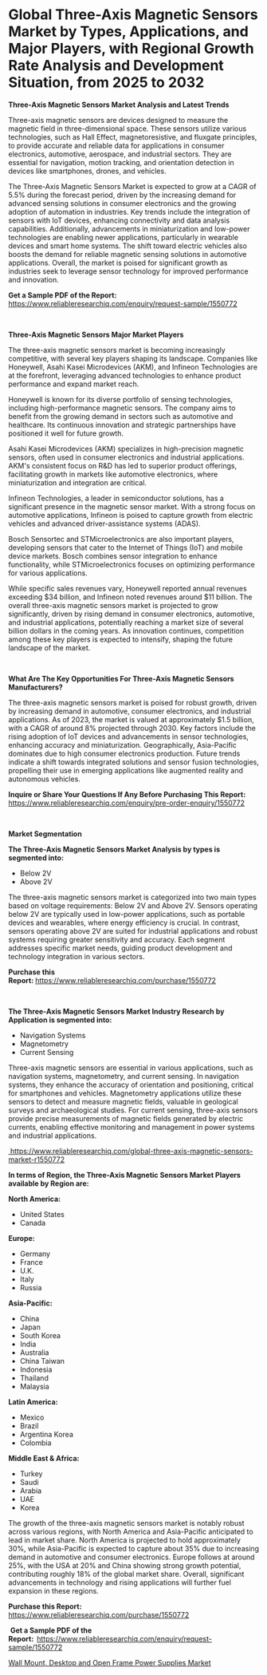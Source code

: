 <p><h1>Global Three-Axis Magnetic Sensors Market by Types, Applications, and Major Players, with Regional Growth Rate Analysis and Development Situation, from 2025 to 2032</h1></p><p><strong>Three-Axis Magnetic Sensors Market Analysis and Latest Trends</strong></p>
<p><p>Three-axis magnetic sensors are devices designed to measure the magnetic field in three-dimensional space. These sensors utilize various technologies, such as Hall Effect, magnetoresistive, and fluxgate principles, to provide accurate and reliable data for applications in consumer electronics, automotive, aerospace, and industrial sectors. They are essential for navigation, motion tracking, and orientation detection in devices like smartphones, drones, and vehicles.</p><p>The Three-Axis Magnetic Sensors Market is expected to grow at a CAGR of 5.5% during the forecast period, driven by the increasing demand for advanced sensing solutions in consumer electronics and the growing adoption of automation in industries. Key trends include the integration of sensors with IoT devices, enhancing connectivity and data analysis capabilities. Additionally, advancements in miniaturization and low-power technologies are enabling newer applications, particularly in wearable devices and smart home systems. The shift toward electric vehicles also boosts the demand for reliable magnetic sensing solutions in automotive applications. Overall, the market is poised for significant growth as industries seek to leverage sensor technology for improved performance and innovation.</p></p>
<p><strong>Get a Sample PDF of the Report:&nbsp;</strong> <a href="https://www.reliableresearchiq.com/enquiry/request-sample/1550772?utm_campaign=1834&utm_medium=2&utm_source=Github&utm_content=ia&utm_term=12022025&utm_id=three-axis-magnetic-sensors">https://www.reliableresearchiq.com/enquiry/request-sample/1550772</a></p>
<p>&nbsp;</p>
<p><strong>Three-Axis Magnetic Sensors Major Market Players</strong></p>
<p><p>The three-axis magnetic sensors market is becoming increasingly competitive, with several key players shaping its landscape. Companies like Honeywell, Asahi Kasei Microdevices (AKM), and Infineon Technologies are at the forefront, leveraging advanced technologies to enhance product performance and expand market reach.</p><p>Honeywell is known for its diverse portfolio of sensing technologies, including high-performance magnetic sensors. The company aims to benefit from the growing demand in sectors such as automotive and healthcare. Its continuous innovation and strategic partnerships have positioned it well for future growth.</p><p>Asahi Kasei Microdevices (AKM) specializes in high-precision magnetic sensors, often used in consumer electronics and industrial applications. AKM's consistent focus on R&D has led to superior product offerings, facilitating growth in markets like automotive electronics, where miniaturization and integration are critical.</p><p>Infineon Technologies, a leader in semiconductor solutions, has a significant presence in the magnetic sensor market. With a strong focus on automotive applications, Infineon is poised to capture growth from electric vehicles and advanced driver-assistance systems (ADAS).</p><p>Bosch Sensortec and STMicroelectronics are also important players, developing sensors that cater to the Internet of Things (IoT) and mobile device markets. Bosch combines sensor integration to enhance functionality, while STMicroelectronics focuses on optimizing performance for various applications. </p><p>While specific sales revenues vary, Honeywell reported annual revenues exceeding $34 billion, and Infineon noted revenues around $11 billion. The overall three-axis magnetic sensors market is projected to grow significantly, driven by rising demand in consumer electronics, automotive, and industrial applications, potentially reaching a market size of several billion dollars in the coming years. As innovation continues, competition among these key players is expected to intensify, shaping the future landscape of the market.</p></p>
<p>&nbsp;</p>
<p><strong>What Are The Key Opportunities For Three-Axis Magnetic Sensors Manufacturers?</strong></p>
<p><p>The three-axis magnetic sensors market is poised for robust growth, driven by increasing demand in automotive, consumer electronics, and industrial applications. As of 2023, the market is valued at approximately $1.5 billion, with a CAGR of around 8% projected through 2030. Key factors include the rising adoption of IoT devices and advancements in sensor technologies, enhancing accuracy and miniaturization. Geographically, Asia-Pacific dominates due to high consumer electronics production. Future trends indicate a shift towards integrated solutions and sensor fusion technologies, propelling their use in emerging applications like augmented reality and autonomous vehicles.</p></p>
<p><strong>Inquire or Share Your Questions If Any Before Purchasing This Report:</strong> <a href="https://www.reliableresearchiq.com/enquiry/pre-order-enquiry/1550772?utm_campaign=1834&utm_medium=2&utm_source=Github&utm_content=ia&utm_term=12022025&utm_id=three-axis-magnetic-sensors">https://www.reliableresearchiq.com/enquiry/pre-order-enquiry/1550772</a></p>
<p>&nbsp;</p>
<p><strong>Market Segmentation</strong></p>
<p><strong>The Three-Axis Magnetic Sensors Market Analysis by types is segmented into:</strong></p>
<p><ul><li>Below 2V</li><li>Above 2V</li></ul></p>
<p><p>The three-axis magnetic sensors market is categorized into two main types based on voltage requirements: Below 2V and Above 2V. Sensors operating below 2V are typically used in low-power applications, such as portable devices and wearables, where energy efficiency is crucial. In contrast, sensors operating above 2V are suited for industrial applications and robust systems requiring greater sensitivity and accuracy. Each segment addresses specific market needs, guiding product development and technology integration in various sectors.</p></p>
<p><strong>Purchase this Report:&nbsp;</strong><a href="https://www.reliableresearchiq.com/purchase/1550772?utm_campaign=1834&utm_medium=2&utm_source=Github&utm_content=ia&utm_term=12022025&utm_id=three-axis-magnetic-sensors">https://www.reliableresearchiq.com/purchase/1550772</a></p>
<p>&nbsp;</p>
<p><strong>The Three-Axis Magnetic Sensors Market Industry Research by Application is segmented into:</strong></p>
<p><ul><li>Navigation Systems</li><li>Magnetometry</li><li>Current Sensing</li></ul></p>
<p><p>Three-axis magnetic sensors are essential in various applications, such as navigation systems, magnetometry, and current sensing. In navigation systems, they enhance the accuracy of orientation and positioning, critical for smartphones and vehicles. Magnetometry applications utilize these sensors to detect and measure magnetic fields, valuable in geological surveys and archaeological studies. For current sensing, three-axis sensors provide precise measurements of magnetic fields generated by electric currents, enabling effective monitoring and management in power systems and industrial applications.</p></p>
<p><a href="https://www.reliableresearchiq.com/global-three-axis-magnetic-sensors-market-r1550772?utm_campaign=1834&utm_medium=2&utm_source=Github&utm_content=ia&utm_term=12022025&utm_id=three-axis-magnetic-sensors">&nbsp;https://www.reliableresearchiq.com/global-three-axis-magnetic-sensors-market-r1550772</a></p>
<p><strong>In terms of Region, the Three-Axis Magnetic Sensors Market Players available by Region are:</strong></p>
<p>
    <p> <strong> North America: </strong>
        <ul>
            <li>United States</li>
            <li>Canada</li>
        </ul>
        </p> 
    <p> <strong> Europe: </strong>
        <ul>
            <li>Germany</li>
            <li>France</li>
            <li>U.K.</li>
            <li>Italy</li>
            <li>Russia</li>
        </ul>
        </p> 
    <p> <strong> Asia-Pacific: </strong>
        <ul>
            <li>China</li>
            <li>Japan</li>
            <li>South Korea</li>
            <li>India</li>
            <li>Australia</li>
            <li>China Taiwan</li>
            <li>Indonesia</li>
            <li>Thailand</li>
            <li>Malaysia</li>
        </ul>
        </p> 
    <p> <strong> Latin America: </strong>
        <ul>
            <li>Mexico</li>
            <li>Brazil</li>
            <li>Argentina Korea</li>
            <li>Colombia</li>
        </ul>
        </p> 
    <p> <strong> Middle East & Africa: </strong>
        <ul>
            <li>Turkey</li>
            <li>Saudi</li>
            <li>Arabia</li>
            <li>UAE</li>
            <li>Korea</li>
        </ul>
    </p>
    </p>
<p><p>The growth of the three-axis magnetic sensors market is notably robust across various regions, with North America and Asia-Pacific anticipated to lead in market share. North America is projected to hold approximately 30%, while Asia-Pacific is expected to capture about 35% due to increasing demand in automotive and consumer electronics. Europe follows at around 25%, with the USA at 20% and China showing strong growth potential, contributing roughly 18% of the global market share. Overall, significant advancements in technology and rising applications will further fuel expansion in these regions.</p></p>
<p><strong>Purchase this Report: </strong><a href="https://www.reliableresearchiq.com/purchase/1550772?utm_campaign=1834&utm_medium=2&utm_source=Github&utm_content=ia&utm_term=12022025&utm_id=three-axis-magnetic-sensors">https://www.reliableresearchiq.com/purchase/1550772</a></p>
<p>&nbsp;<strong>Get a Sample PDF of the Report:&nbsp;&nbsp;</strong><a href="https://www.reliableresearchiq.com/enquiry/request-sample/1550772?utm_campaign=1834&utm_medium=2&utm_source=Github&utm_content=ia&utm_term=12022025&utm_id=three-axis-magnetic-sensors">https://www.reliableresearchiq.com/enquiry/request-sample/1550772</a></p>
<p><strong></strong></p>
<p><p><a href="https://github.com/irfadac/Market-Research-Report-List-5/blob/main/wall-mount-desktop-and-open-frame-power-supplies-market.md?utm_campaign=1834&utm_medium=2&utm_source=Github&utm_content=ia&utm_term=12022025&utm_id=three-axis-magnetic-sensors">Wall Mount, Desktop and Open Frame Power Supplies Market</a></p></p>
